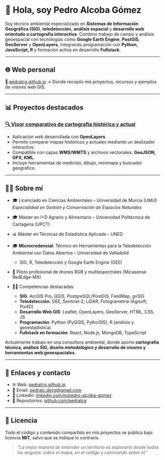 # 👋 Hola, soy Pedro Alcoba Gómez

Soy técnico ambiental especializado en **Sistemas de Información Geográfica (SIG)**, **teledetección**, **análisis espacial** y **desarrollo web orientado a cartografía interactiva**. Combino trabajo de campo y análisis geoespacial con tecnologías como **Google Earth Engine**, **PostGIS**, **GeoServer** y **OpenLayers**, integrando programación con **Python, JavaScript, R** y formación activa en desarrollo **Fullstack**.

---

## 🌐 Web personal

🔗 [pedralcg.github.io](https://pedralcg.github.io) → Donde recopilo mis proyectos, recursos y ejemplos de visores web GIS.

---

## 📊 Proyectos destacados

### [🔍 Visor comparativo de cartografía histórica y actual](https://pedralcg.github.io/projects/visor-comparador-ol/)

* Aplicación web desarrollada con **OpenLayers**.
* Permite comparar mapas históricos y actuales mediante un deslizador interactivo.
* Compatible con capas **WMS/WMTS** y archivos vectoriales: **GeoJSON, GPX, KML**.
* Incluye herramientas de medición, dibujo, minimapa y buscador geográfico.

---

## 👨‍💼 Sobre mí

* 🎓 Licenciado en Ciencias Ambientales – Universidad de Murcia (UMU)  
  *Especialidad en Gestión y Conservación de Espacios Naturales*

* 🎓 Máster en I+D Agrario y Alimentario – Universidad Politécnica de Cartagena (UPCT)  
* 📊 Máster en Técnicas de Estadística Aplicada – UNED  

* 🎓 **Microcredencial:** Técnico en Herramientas para la Teledetección Ambiental con Datos Abiertos – Universidad de Valladolid  
  - SIG, R, Teledetección y Google Earth Engine (GEE)

* 🚁 Piloto profesional de drones RGB y multiespectrales (Micasense RedEdge-MX)

* 👨‍💻 Competencias destacadas:
  * **SIG**: ArcGIS Pro, QGIS, PostgreSQL/PostGIS, FieldMap, gvSIG
  * **Teledetección**: GEE, Sentinel-2, LiDAR, Fotogrametría (Agisoft, Pix4D)
  * **Desarrollo Web GIS**: Leaflet, OpenLayers, GeoServer, HTML, CSS, JS
  * **Programación**: Python (PyQGIS, PyArcGIS), R (análisis y geoestadística)
  * **Fullstack en formación**: React, Node.js, MongoDB, TypeScript

Actualmente trabajo en una consultora ambiental, donde aporto **cartografía técnica, análisis SIG, diseño metodológico y desarrollo de visores y herramientas web geoespaciales**.

---

## 🔗 Enlaces y contacto

* 🌐 Web: [pedralcg.github.io](https://pedralcg.github.io)
* 📧 Email: [pedralc.devg@gmail.com](mailto:pedralcg.dev@gmail.com)
* 👤 LinkedIn: [linkedin.com/in/pedro-alcoba-gomez](https://www.linkedin.com/in/pedro-alcoba-gomez)
* 💾 Repositorios: [github.com/pedralcg](https://github.com/pedralcg?tab=repositories)

---

## 📄 Licencia

Todo el código y contenido compartido en mis proyectos se publica bajo licencia **MIT**, salvo que se indique lo contrario.

> *"La mejor manera de entender un territorio es explorarlo desde todos los ángulos: sobre el mapa, en el código y caminando sobre él."*

<!--
**pedralcg/pedralcg** is a ✨ _special_ ✨ repository because its `README.md` (this file) appears on your GitHub profile.

Here are some ideas to get you started:

- 🔭 I’m currently working on ...
- 🌱 I’m currently learning ...
- 👯 I’m looking to collaborate on ...
- 🤔 I’m looking for help with ...
- 💬 Ask me about ...
- 📫 How to reach me: ...
- 😄 Pronouns: ...
- ⚡ Fun fact: ...
-->
